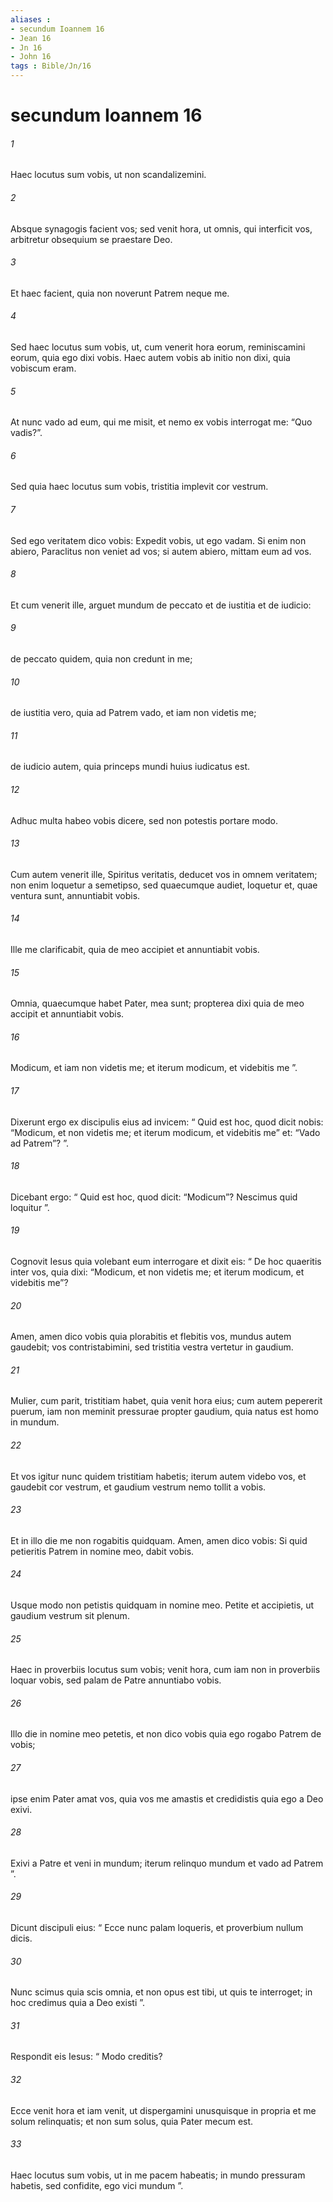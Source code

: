 ```yaml
---
aliases : 
- secundum Ioannem 16
- Jean 16
- Jn 16
- John 16
tags : Bible/Jn/16
---
```


# secundum Ioannem 16

###### 1
Haec locutus sum vobis, ut non scandalizemini. 
###### 2
Absque synagogis facient vos; sed venit hora, ut omnis, qui interficit vos, arbitretur obsequium se praestare Deo. 
###### 3
Et haec facient, quia non noverunt Patrem neque me. 
###### 4
Sed haec locutus sum vobis, ut, cum venerit hora eorum, reminiscamini eorum, quia ego dixi vobis. Haec autem vobis ab initio non dixi, quia vobiscum eram.
###### 5
At nunc vado ad eum, qui me misit, et nemo ex vobis interrogat me: “Quo vadis?”. 
###### 6
Sed quia haec locutus sum vobis, tristitia implevit cor vestrum. 
###### 7
Sed ego veritatem dico vobis: Expedit vobis, ut ego vadam. Si enim non abiero, Paraclitus non veniet ad vos; si autem abiero, mittam eum ad vos. 
###### 8
Et cum venerit ille, arguet mundum de peccato et de iustitia et de iudicio: 
###### 9
de peccato quidem, quia non credunt in me; 
###### 10
de iustitia vero, quia ad Patrem vado, et iam non videtis me; 
###### 11
de iudicio autem, quia princeps mundi huius iudicatus est.
###### 12
Adhuc multa habeo vobis dicere, sed non potestis portare modo. 
###### 13
Cum autem venerit ille, Spiritus veritatis, deducet vos in omnem veritatem; non enim loquetur a semetipso, sed quaecumque audiet, loquetur et, quae ventura sunt, annuntiabit vobis. 
###### 14
Ille me clarificabit, quia de meo accipiet et annuntiabit vobis. 
###### 15
Omnia, quaecumque habet Pater, mea sunt; propterea dixi quia de meo accipit et annuntiabit vobis.
###### 16
Modicum, et iam non videtis me; et iterum modicum, et videbitis me ”. 
###### 17
Dixerunt ergo ex discipulis eius ad invicem: “ Quid est hoc, quod dicit nobis: “Modicum, et non videtis me; et iterum modicum, et videbitis me” et: “Vado ad Patrem”? ”. 
###### 18
Dicebant ergo: “ Quid est hoc, quod dicit: “Modicum”? Nescimus quid loquitur ”. 
###### 19
Cognovit Iesus quia volebant eum interrogare et dixit eis: “ De hoc quaeritis inter vos, quia dixi: “Modicum, et non videtis me; et iterum modicum, et videbitis me”? 
###### 20
Amen, amen dico vobis quia plorabitis et flebitis vos, mundus autem gaudebit; vos contristabimini, sed tristitia vestra vertetur in gaudium. 
###### 21
Mulier, cum parit, tristitiam habet, quia venit hora eius; cum autem pepererit puerum, iam non meminit pressurae propter gaudium, quia natus est homo in mundum. 
###### 22
Et vos igitur nunc quidem tristitiam habetis; iterum autem videbo vos, et gaudebit cor vestrum, et gaudium vestrum nemo tollit a vobis. 
###### 23
Et in illo die me non rogabitis quidquam. Amen, amen dico vobis: Si quid petieritis Patrem in nomine meo, dabit vobis. 
###### 24
Usque modo non petistis quidquam in nomine meo. Petite et accipietis, ut gaudium vestrum sit plenum. 
###### 25
Haec in proverbiis locutus sum vobis; venit hora, cum iam non in proverbiis loquar vobis, sed palam de Patre annuntiabo vobis. 
###### 26
Illo die in nomine meo petetis, et non dico vobis quia ego rogabo Patrem de vobis; 
###### 27
ipse enim Pater amat vos, quia vos me amastis et credidistis quia ego a Deo exivi. 
###### 28
Exivi a Patre et veni in mundum; iterum relinquo mundum et vado ad Patrem ”. 
###### 29
Dicunt discipuli eius: “ Ecce nunc palam loqueris, et proverbium nullum dicis. 
###### 30
Nunc scimus quia scis omnia, et non opus est tibi, ut quis te interroget; in hoc credimus quia a Deo existi ”. 
###### 31
Respondit eis Iesus: “ Modo creditis? 
###### 32
Ecce venit hora et iam venit, ut dispergamini unusquisque in propria et me solum relinquatis; et non sum solus, quia Pater mecum est. 
###### 33
Haec locutus sum vobis, ut in me pacem habeatis; in mundo pressuram habetis, sed confidite, ego vici mundum ”.
